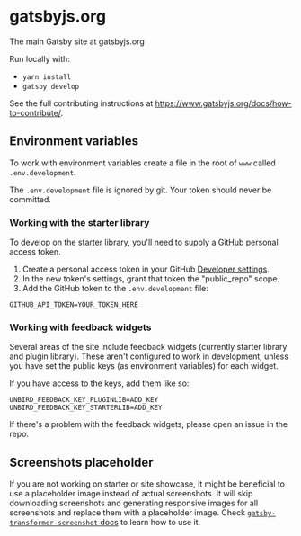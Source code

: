# gatsbyjs.org

The main Gatsby site at gatsbyjs.org

Run locally with:

- `yarn install`
- `gatsby develop`

See the full contributing instructions at https://www.gatsbyjs.org/docs/how-to-contribute/.

## Environment variables

To work with environment variables create a file in the root of `www` called `.env.development`.

The `.env.development` file is ignored by git. Your token should never be committed.

### Working with the starter library

To develop on the starter library, you'll need to supply a GitHub personal access token.

1. Create a personal access token in your GitHub [Developer settings](https://github.com/settings/tokens).
2. In the new token's settings, grant that token the "public_repo" scope.
3. Add the GitHub token to the `.env.development` file:

```
GITHUB_API_TOKEN=YOUR_TOKEN_HERE
```

### Working with feedback widgets

Several areas of the site include feedback widgets (currently starter library and plugin library). These aren't configured to work in development, unless you have set the public keys (as environment variables) for each widget.

If you have access to the keys, add them like so:

```
UNBIRD_FEEDBACK_KEY_PLUGINLIB=ADD_KEY
UNBIRD_FEEDBACK_KEY_STARTERLIB=ADD_KEY
```

If there's a problem with the feedback widgets, please open an issue in the repo.

## Screenshots placeholder

If you are not working on starter or site showcase, it might be beneficial to use a placeholder image instead of actual screenshots. It will skip downloading screenshots and generating responsive images for all screenshots and replace them with a placeholder image. Check [`gatsby-transformer-screenshot` docs](http://www.gatsbyjs.org/packages/gatsby-transformer-screenshot#placeholder-image) to learn how to use it.
